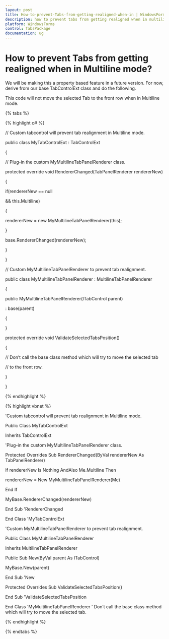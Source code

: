 ```yaml
---
layout: post
title: How-to-prevent-Tabs-from-getting-realigned-when-in | WindowsForms | Syncfusion
description: how to prevent tabs from getting realigned when in multiline mode
platform: WindowsForms
control: TabsPackage
documentation: ug
---
```


# How to prevent Tabs from getting realigned when in Multiline mode?

We will be making this a property based feature in a future version. For now, derive from our base TabControlExt class and do the following. 

This code will not move the selected Tab to the front row when in Multiline mode.

{% tabs %}

{% highlight c# %}



// Custom tabcontrol will prevent tab realignment in Multiline mode.

public class MyTabControlExt : TabControlExt

{

// Plug-in the custom MyMultilineTabPanelRenderer class.

protected override void RendererChanged(TabPanelRenderer rendererNew)

{

if(rendererNew == null

&& this.Multiline)

{

rendererNew = new MyMultilineTabPanelRenderer(this);

}



base.RendererChanged(rendererNew);

}

}

// Custom MyMultilineTabPanelRenderer to prevent tab realignment.

public class MyMultilineTabPanelRenderer : MultilineTabPanelRenderer

{

public MyMultilineTabPanelRenderer(ITabControl parent)

: base(parent)

{

}

protected override void ValidateSelectedTabsPosition()

{

// Don’t call the base class method which will try to move the selected tab

// to the front row.

}

}

{% endhighlight %}

{% highlight vbnet %}



'Custom tabcontrol will prevent tab realignment in Multiline mode.

Public Class MyTabControlExt

Inherits TabControlExt

'Plug-in the custom MyMultilineTabPanelRenderer class.

Protected Overrides Sub RendererChanged(ByVal rendererNew As TabPanelRenderer)

If rendererNew Is Nothing AndAlso Me.Multiline Then

rendererNew = New MyMultilineTabPanelRenderer(Me)

End If

MyBase.RendererChanged(rendererNew)

End Sub 'RendererChanged

End Class 'MyTabControlExt

'Custom MyMultilineTabPanelRenderer to prevent tab realignment.

Public Class MyMultilineTabPanelRenderer

Inherits MultilineTabPanelRenderer

Public Sub New(ByVal parent As ITabControl)

MyBase.New(parent)

End Sub 'New



Protected Overrides Sub ValidateSelectedTabsPosition()

End Sub 'ValidateSelectedTabsPosition

End Class 'MyMultilineTabPanelRenderer ’ Don’t call the base class method which will try to move the selected tab.


{% endhighlight %}

{% endtabs %}